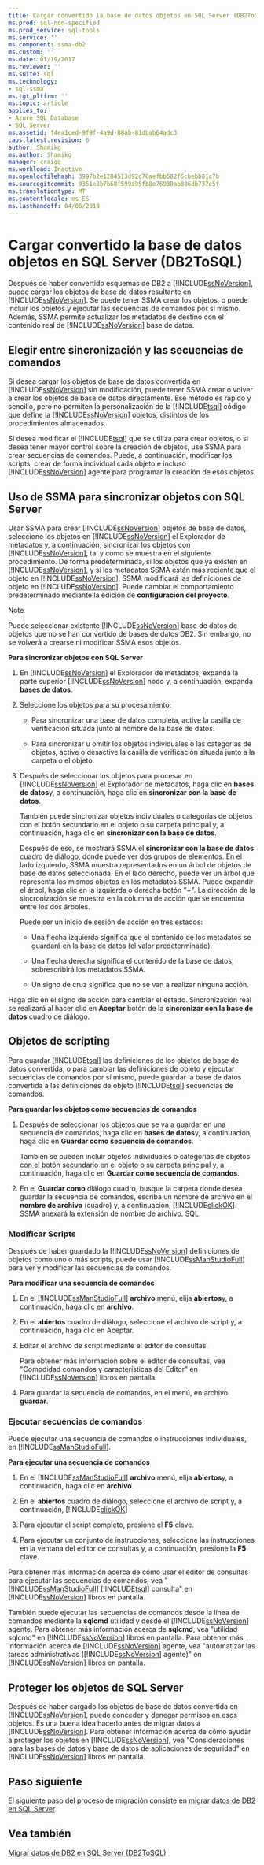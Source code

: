 ```yaml
---
title: Cargar convertido la base de datos objetos en SQL Server (DB2ToSQL) | Documentos de Microsoft
ms.prod: sql-non-specified
ms.prod_service: sql-tools
ms.service: ''
ms.component: ssma-db2
ms.custom: ''
ms.date: 01/19/2017
ms.reviewer: ''
ms.suite: sql
ms.technology:
- sql-ssma
ms.tgt_pltfrm: ''
ms.topic: article
applies_to:
- Azure SQL Database
- SQL Server
ms.assetid: f4ea1ced-9f9f-4a9d-88ab-81dbab64adc3
caps.latest.revision: 6
author: Shamikg
ms.author: Shamikg
manager: craigg
ms.workload: Inactive
ms.openlocfilehash: 3997b2e1284513d92c76aefbb582f6cbebb81c7b
ms.sourcegitcommit: 9351e8b7b68f599a95fb8e76930ab886db737e5f
ms.translationtype: MT
ms.contentlocale: es-ES
ms.lasthandoff: 04/06/2018
---
```

# <a name="loading-converted-database-objects-into-sql-server-db2tosql"></a>Cargar convertido la base de datos objetos en SQL Server (DB2ToSQL)
Después de haber convertido esquemas de DB2 a [!INCLUDE[ssNoVersion](../../includes/ssnoversion_md.md)], puede cargar los objetos de base de datos resultante en [!INCLUDE[ssNoVersion](../../includes/ssnoversion_md.md)]. Se puede tener SSMA crear los objetos, o puede incluir los objetos y ejecutar las secuencias de comandos por sí mismo. Además, SSMA permite actualizar los metadatos de destino con el contenido real de [!INCLUDE[ssNoVersion](../../includes/ssnoversion_md.md)] base de datos.  
  
## <a name="choosing-between-synchronization-and-scripts"></a>Elegir entre sincronización y las secuencias de comandos  
Si desea cargar los objetos de base de datos convertida en [!INCLUDE[ssNoVersion](../../includes/ssnoversion_md.md)] sin modificación, puede tener SSMA crear o volver a crear los objetos de base de datos directamente. Ese método es rápido y sencillo, pero no permiten la personalización de la [!INCLUDE[tsql](../../includes/tsql_md.md)] código que define la [!INCLUDE[ssNoVersion](../../includes/ssnoversion_md.md)] objetos, distintos de los procedimientos almacenados.  
  
Si desea modificar el [!INCLUDE[tsql](../../includes/tsql_md.md)] que se utiliza para crear objetos, o si desea tener mayor control sobre la creación de objetos, use SSMA para crear secuencias de comandos. Puede, a continuación, modificar los scripts, crear de forma individual cada objeto e incluso [!INCLUDE[ssNoVersion](../../includes/ssnoversion_md.md)] agente para programar la creación de esos objetos.  
  
## <a name="using-ssma-to-synchronize-objects-with-sql-server"></a>Uso de SSMA para sincronizar objetos con SQL Server  
Usar SSMA para crear [!INCLUDE[ssNoVersion](../../includes/ssnoversion_md.md)] objetos de base de datos, seleccione los objetos en [!INCLUDE[ssNoVersion](../../includes/ssnoversion_md.md)] el Explorador de metadatos y, a continuación, sincronizar los objetos con [!INCLUDE[ssNoVersion](../../includes/ssnoversion_md.md)], tal y como se muestra en el siguiente procedimiento. De forma predeterminada, si los objetos que ya existen en [!INCLUDE[ssNoVersion](../../includes/ssnoversion_md.md)], y si los metadatos SSMA están más reciente que el objeto en [!INCLUDE[ssNoVersion](../../includes/ssnoversion_md.md)], SSMA modificará las definiciones de objeto en [!INCLUDE[ssNoVersion](../../includes/ssnoversion_md.md)]. Puede cambiar el comportamiento predeterminado mediante la edición de **configuración del proyecto**.  
  
> [!NOTE]  
> Puede seleccionar existente [!INCLUDE[ssNoVersion](../../includes/ssnoversion_md.md)] base de datos de objetos que no se han convertido de bases de datos DB2. Sin embargo, no se volverá a crearse ni modificar SSMA esos objetos.  
  
**Para sincronizar objetos con SQL Server**  
  
1.  En [!INCLUDE[ssNoVersion](../../includes/ssnoversion_md.md)] el Explorador de metadatos, expanda la parte superior [!INCLUDE[ssNoVersion](../../includes/ssnoversion_md.md)] nodo y, a continuación, expanda **bases de datos**.  
  
2.  Seleccione los objetos para su procesamiento:  
  
    -   Para sincronizar una base de datos completa, active la casilla de verificación situada junto al nombre de la base de datos.  
  
    -   Para sincronizar u omitir los objetos individuales o las categorías de objetos, active o desactive la casilla de verificación situada junto a la carpeta o el objeto.  
  
3.  Después de seleccionar los objetos para procesar en [!INCLUDE[ssNoVersion](../../includes/ssnoversion_md.md)] el Explorador de metadatos, haga clic en **bases de datos**y, a continuación, haga clic en **sincronizar con la base de datos**.  
  
    También puede sincronizar objetos individuales o categorías de objetos con el botón secundario en el objeto o su carpeta principal y, a continuación, haga clic en **sincronizar con la base de datos**.  
  
    Después de eso, se mostrará SSMA el **sincronizar con la base de datos** cuadro de diálogo, donde puede ver dos grupos de elementos. En el lado izquierdo, SSMA muestra representados en un árbol de objetos de base de datos seleccionada. En el lado derecho, puede ver un árbol que representa los mismos objetos en los metadatos SSMA. Puede expandir el árbol, haga clic en la izquierda o derecha botón "+". La dirección de la sincronización se muestra en la columna de acción que se encuentra entre los dos árboles.  
  
    Puede ser un inicio de sesión de acción en tres estados:  
  
    -   Una flecha izquierda significa que el contenido de los metadatos se guardará en la base de datos (el valor predeterminado).  
  
    -   Una flecha derecha significa el contenido de la base de datos, sobrescribirá los metadatos SSMA.  
  
    -   Un signo de cruz significa que no se van a realizar ninguna acción.  
  
Haga clic en el signo de acción para cambiar el estado. Sincronización real se realizará al hacer clic en **Aceptar** botón de la **sincronizar con la base de datos** cuadro de diálogo.  
  
## <a name="scripting-objects"></a>Objetos de scripting  
Para guardar [!INCLUDE[tsql](../../includes/tsql_md.md)] las definiciones de los objetos de base de datos convertida, o para cambiar las definiciones de objeto y ejecutar secuencias de comandos por sí mismo, puede guardar la base de datos convertida a las definiciones de objeto [!INCLUDE[tsql](../../includes/tsql_md.md)] secuencias de comandos.  
  
**Para guardar los objetos como secuencias de comandos**  
  
1.  Después de seleccionar los objetos que se va a guardar en una secuencia de comandos, haga clic en **bases de datos**y, a continuación, haga clic en **Guardar como secuencia de comandos**.  
  
    También se pueden incluir objetos individuales o categorías de objetos con el botón secundario en el objeto o su carpeta principal y, a continuación, haga clic en **Guardar como secuencia de comandos**.  
  
2.  En el **Guardar como** diálogo cuadro, busque la carpeta donde desea guardar la secuencia de comandos, escriba un nombre de archivo en el **nombre de archivo** (cuadro) y, a continuación, [!INCLUDE[clickOK](../../includes/clickok_md.md)]. SSMA anexará la extensión de nombre de archivo. SQL.  
  
### <a name="modifying-scripts"></a>Modificar Scripts  
Después de haber guardado la [!INCLUDE[ssNoVersion](../../includes/ssnoversion_md.md)] definiciones de objetos como uno o más scripts, puede usar [!INCLUDE[ssManStudioFull](../../includes/ssmanstudiofull_md.md)] para ver y modificar las secuencias de comandos.  
  
**Para modificar una secuencia de comandos**  
  
1.  En el [!INCLUDE[ssManStudioFull](../../includes/ssmanstudiofull_md.md)] **archivo** menú, elija **abiertos**y, a continuación, haga clic en **archivo**.  
  
2.  En el **abiertos** cuadro de diálogo, seleccione el archivo de script y, a continuación, haga clic en Aceptar.
  
3.  Editar el archivo de script mediante el editor de consultas.  
  
    Para obtener más información sobre el editor de consultas, vea "Comodidad comandos y características del Editor" en [!INCLUDE[ssNoVersion](../../includes/ssnoversion_md.md)] libros en pantalla.  
  
4.  Para guardar la secuencia de comandos, en el menú, en archivo **guardar**.  
  
### <a name="running-scripts"></a>Ejecutar secuencias de comandos  
Puede ejecutar una secuencia de comandos o instrucciones individuales, en [!INCLUDE[ssManStudioFull](../../includes/ssmanstudiofull_md.md)].  
  
**Para ejecutar una secuencia de comandos**  
  
1.  En el [!INCLUDE[ssManStudioFull](../../includes/ssmanstudiofull_md.md)] **archivo** menú, elija **abiertos**y, a continuación, haga clic en **archivo**.  
  
2.  En el **abiertos** cuadro de diálogo, seleccione el archivo de script y, a continuación, [!INCLUDE[clickOK](../../includes/clickok_md.md)]  
  
3.  Para ejecutar el script completo, presione el **F5** clave.  
  
4.  Para ejecutar un conjunto de instrucciones, seleccione las instrucciones en la ventana del editor de consultas y, a continuación, presione la **F5** clave.  
  
Para obtener más información acerca de cómo usar el editor de consultas para ejecutar las secuencias de comandos, vea "[!INCLUDE[ssManStudioFull](../../includes/ssmanstudiofull_md.md)] [!INCLUDE[tsql](../../includes/tsql_md.md)] consulta" en [!INCLUDE[ssNoVersion](../../includes/ssnoversion_md.md)] libros en pantalla.  
  
También puede ejecutar las secuencias de comandos desde la línea de comandos mediante la **sqlcmd** utilidad y desde el [!INCLUDE[ssNoVersion](../../includes/ssnoversion_md.md)] agente. Para obtener más información acerca de **sqlcmd**, vea "utilidad sqlcmd" en [!INCLUDE[ssNoVersion](../../includes/ssnoversion_md.md)] libros en pantalla. Para obtener más información acerca de [!INCLUDE[ssNoVersion](../../includes/ssnoversion_md.md)] agente, vea "automatizar las tareas administrativas ([!INCLUDE[ssNoVersion](../../includes/ssnoversion_md.md)] agente)" en [!INCLUDE[ssNoVersion](../../includes/ssnoversion_md.md)] libros en pantalla.  
  
## <a name="securing-objects-in-sql-server"></a>Proteger los objetos de SQL Server  
Después de haber cargado los objetos de base de datos convertida en [!INCLUDE[ssNoVersion](../../includes/ssnoversion_md.md)], puede conceder y denegar permisos en esos objetos. Es una buena idea hacerlo antes de migrar datos a [!INCLUDE[ssNoVersion](../../includes/ssnoversion_md.md)]. Para obtener información acerca de cómo ayudar a proteger los objetos en [!INCLUDE[ssNoVersion](../../includes/ssnoversion_md.md)], vea "Consideraciones para las bases de datos y base de datos de aplicaciones de seguridad" en [!INCLUDE[ssNoVersion](../../includes/ssnoversion_md.md)] libros en pantalla.  
  
## <a name="next-step"></a>Paso siguiente  
El siguiente paso del proceso de migración consiste en [migrar datos de DB2 en SQL Server](http://msdn.microsoft.com/en-us/86cbd39f-6dac-409a-9ce1-7dd54403f84b).  
  
## <a name="see-also"></a>Vea también  
[Migrar datos de DB2 en SQL Server &#40;DB2ToSQL&#41;](../../ssma/db2/migrating-db2-data-into-sql-server-db2tosql.md)  
  
